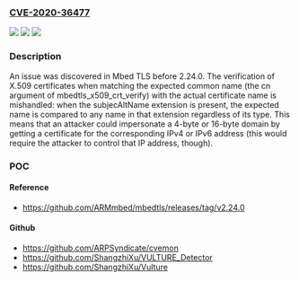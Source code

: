 ### [CVE-2020-36477](https://cve.mitre.org/cgi-bin/cvename.cgi?name=CVE-2020-36477)
![](https://img.shields.io/static/v1?label=Product&message=n%2Fa&color=blue)
![](https://img.shields.io/static/v1?label=Version&message=n%2Fa&color=blue)
![](https://img.shields.io/static/v1?label=Vulnerability&message=n%2Fa&color=brighgreen)

### Description

An issue was discovered in Mbed TLS before 2.24.0. The verification of X.509 certificates when matching the expected common name (the cn argument of mbedtls_x509_crt_verify) with the actual certificate name is mishandled: when the subjecAltName extension is present, the expected name is compared to any name in that extension regardless of its type. This means that an attacker could impersonate a 4-byte or 16-byte domain by getting a certificate for the corresponding IPv4 or IPv6 address (this would require the attacker to control that IP address, though).

### POC

#### Reference
- https://github.com/ARMmbed/mbedtls/releases/tag/v2.24.0

#### Github
- https://github.com/ARPSyndicate/cvemon
- https://github.com/ShangzhiXu/VULTURE_Detector
- https://github.com/ShangzhiXu/Vulture

